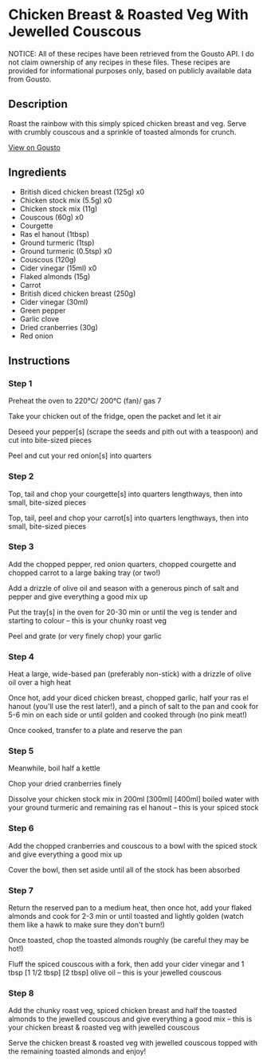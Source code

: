 # Chicken Breast & Roasted Veg With Jewelled Couscous

NOTICE: All of these recipes have been retrieved from the Gousto API. I do not claim ownership of any recipes in these files. These recipes are provided for informational purposes only, based on publicly available data from Gousto.

## Description

Roast the rainbow with this simply spiced chicken breast and veg. Serve with crumbly couscous and a sprinkle of toasted almonds for crunch. 


[View on Gousto](https://www.gousto.co.uk/recipes/cookbook/chicken-breast-roasted-veg-with-jewelled-couscous)

## Ingredients

- British diced chicken breast (125g) x0
- Chicken stock mix (5.5g) x0
- Chicken stock mix (11g)
- Couscous (60g) x0
- Courgette
- Ras el hanout (1tbsp)
- Ground turmeric (1tsp)
- Ground turmeric (0.5tsp) x0
- Couscous (120g)
- Cider vinegar (15ml) x0
- Flaked almonds (15g)
- Carrot
- British diced chicken breast (250g)
- Cider vinegar (30ml)
- Green pepper
- Garlic clove
- Dried cranberries (30g)
- Red onion

## Instructions


### Step 1

Preheat the oven to 220°C/ 200°C (fan)/ gas 7

Take your chicken out of the fridge, open the packet and let it air

Deseed your pepper[s]<span class="text-danger"> </span>(scrape the seeds and pith out with a teaspoon) and cut into bite-sized pieces

Peel and cut your red onion[s] into quarters


### Step 2

Top, tail and chop your courgette[s] into quarters lengthways, then into small, bite-sized pieces

Top, tail, peel and chop your carrot[s] into quarters lengthways, then into small, bite-sized pieces


### Step 3

Add the chopped pepper, red onion quarters, chopped courgette and chopped carrot to a large baking tray (or two!)

Add a drizzle of olive oil and season with a generous pinch of salt and pepper and give everything a good mix up

Put the tray[s] in the oven for 20-30 min or until the veg is tender and starting to colour – this is your chunky roast veg

Peel and grate (or very finely chop) your garlic


### Step 4

Heat a large, wide-based pan (preferably non-stick) with a drizzle of olive oil over a high heat

Once hot, add your diced chicken breast, chopped garlic, half your ras el hanout (you'll use the rest later!), and a pinch of salt to the pan and cook for 5-6 min on each side or until golden and cooked through (no pink meat!)

Once cooked, transfer to a plate and reserve the pan


### Step 5

Meanwhile, boil half a kettle

Chop your dried cranberries finely

Dissolve your chicken stock mix in 200ml <span class="text-purple">[300ml]</span> <span class="text-danger">[400ml] </span>boiled water with your ground turmeric and remaining ras el hanout – this is your spiced stock


### Step 6

Add the chopped cranberries and couscous to a bowl with the spiced stock and give everything a good mix up

Cover the bowl, then set aside until all of the stock has been absorbed


### Step 7

Return the reserved pan to a medium heat, then once hot, add your flaked almonds and cook for 2-3 min or until toasted and lightly golden (watch them like a hawk to make sure they don't burn!)

Once toasted, chop the toasted almonds roughly (be careful they may be hot!)

Fluff the spiced couscous with a fork, then add your cider vinegar and 1 tbsp <span class="text-purple">[1 1/2 tbsp]</span> <span class="text-danger">[2 tbsp]</span> olive oil – this is your jewelled couscous

### Step 8

Add the chunky roast veg, spiced chicken breast and half the toasted almonds to the jewelled couscous and give everything a good mix – this is your chicken breast & roasted veg with jewelled couscous

Serve the chicken breast & roasted veg with jewelled couscous topped with the remaining toasted almonds and enjoy!

